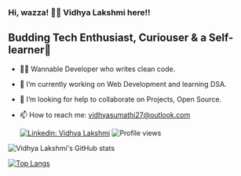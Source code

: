 ### Hi, wazza! 🙋‍♀️ Vidhya Lakshmi here!!
## Budding Tech Enthusiast, Curiouser & a Self-learner🌱 

* 👩‍💻 Wannable Developer who writes clean code.
* 🔭 I’m currently working on Web Development and learning DSA.
* 🤔 I’m looking for help to collaborate on Projects, Open Source. 
* 📫 How to reach me: vidhyasumathi27@outlook.com

    [![Linkedin: Vidhya Lakshmi](https://img.shields.io/badge/-LinkedIn-blue?style=flat-square&logo=Linkedin&logoColor=white)](http://www.linkedin.com/in/vidhya-l-1aaab61b90)
    ![Profile views](https://gpvc.arturio.dev/vid-27)


![Vidhya Lakshmi's GitHub stats](https://github-readme-stats.vercel.app/api?username=vid-27&show_icons=true&theme=dark)

[![Top Langs](https://github-readme-stats.vercel.app/api/top-langs/?username=Vid-27&layout=compact&card_width=500&theme=dark)](https://github.com/anuraghazra/github-readme-stats)
